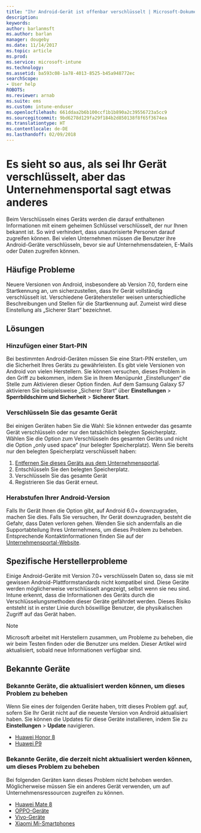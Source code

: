 ```yaml
---
title: "Ihr Android-Gerät ist offenbar verschlüsselt | Microsoft-Dokumentation"
description: 
keywords: 
author: barlanmsft
ms.author: barlan
manager: dougeby
ms.date: 11/14/2017
ms.topic: article
ms.prod: 
ms.service: microsoft-intune
ms.technology: 
ms.assetid: ba593c08-1a78-4013-8525-b45a948772ec
searchScope:
- User help
ROBOTS: 
ms.reviewer: arnab
ms.suite: ems
ms.custom: intune-enduser
ms.openlocfilehash: 661ddaa2b6b100ccf1b1b890a2c39556723a5cc9
ms.sourcegitcommit: 9bd6278d129fa29f184b2d850138f8f65f3674ea
ms.translationtype: HT
ms.contentlocale: de-DE
ms.lasthandoff: 02/09/2018
---
```

# <a name="your-android-device-seems-to-be-encrypted-but-company-portal-says-otherwise"></a>Es sieht so aus, als sei Ihr Gerät verschlüsselt, aber das Unternehmensportal sagt etwas anderes

Beim Verschlüsseln eines Geräts werden die darauf enthaltenen Informationen mit einem geheimen Schlüssel verschlüsselt, der nur Ihnen bekannt ist. So wird verhindert, dass unautorisierte Personen darauf zugreifen können. Bei vielen Unternehmen müssen die Benutzer ihre Android-Geräte verschlüsseln, bevor sie auf Unternehmensdateien, E-Mails oder Daten zugreifen können.

## <a name="common-issues"></a>Häufige Probleme

Neuere Versionen von Android, insbesondere ab Version 7.0, fordern eine Startkennung an, um sicherzustellen, dass Ihr Gerät vollständig verschlüsselt ist. Verschiedene Gerätehersteller weisen unterschiedliche Beschreibungen und Stellen für die Startkennung auf. Zumeist wird diese Einstellung als „Sicherer Start“ bezeichnet. 

## <a name="solutions"></a>Lösungen

### <a name="add-a-startup-pin"></a>Hinzufügen einer Start-PIN

Bei bestimmten Android-Geräten müssen Sie eine Start-PIN erstellen, um die Sicherheit Ihres Geräts zu gewährleisten. Es gibt viele Versionen von Android von vielen Herstellern. Sie können versuchen, dieses Problem in den Griff zu bekommen, indem Sie in Ihrem Menüpunkt „Einstellungen“ die Stelle zum Aktivieren dieser Option finden. Auf dem Samsung Galaxy S7 aktivieren Sie beispielsweise „Sicherer Start“ über **Einstellungen** > **Sperrbildschirm und Sicherheit** > **Sicherer Start**.  

### <a name="encrypt-the-entire-device"></a>Verschlüsseln Sie das gesamte Gerät

Bei einigen Geräten haben Sie die Wahl: Sie können entweder das gesamte Gerät verschlüsseln oder nur den tatsächlich belegten Speicherplatz. Wählen Sie die Option zum Verschlüsseln des gesamten Geräts und nicht die Option „only used space“ (nur belegter Speicherplatz). Wenn Sie bereits nur den belegten Speicherplatz verschlüsselt haben:

1. [Entfernen Sie dieses Geräts aus dem Unternehmensportal](unenroll-your-device-from-intune-android.md).
2. Entschlüsseln Sie den belegten Speicherplatz.
3. Verschlüsseln Sie das gesamte Gerät
4. Registrieren Sie das Gerät erneut.

### <a name="downgrade-your-version-of-android"></a>Herabstufen Ihrer Android-Version

Falls Ihr Gerät Ihnen die Option gibt, auf Android 6.0+ downzugraden, machen Sie dies. Falls Sie versuchen, Ihr Gerät downzugraden, besteht die Gefahr, dass Daten verloren gehen. Wenden Sie sich andernfalls an die Supportabteilung Ihres Unternehmens, um dieses Problem zu beheben. Entsprechende Kontaktinformationen finden Sie auf der [Unternehmensportal-Website](https://portal.manage.microsoft.com#HelpDeskDialog).

## <a name="specific-manufacturer-issues"></a>Spezifische Herstellerprobleme

Einige Android-Geräte mit Version 7.0+ verschlüsseln Daten so, dass sie mit gewissen Android-Plattformstandards nicht kompatibel sind. Diese Geräte werden möglicherweise verschlüsselt angezeigt, selbst wenn sie neu sind. Intune erkennt, dass die Informationen des Geräts durch die Verschlüsselungsmethoden dieser Geräte gefährdet werden. Dieses Risiko entsteht ist in erster Linie durch böswillige Benutzer, die physikalischen Zugriff auf das Gerät haben.

> [!Note]
> Microsoft arbeitet mit Herstellern zusammen, um Probleme zu beheben, die wir beim Testen finden oder die Benutzer uns melden. Dieser Artikel wird aktualisiert, sobald neue Informationen verfügbar sind. 

## <a name="known-devices"></a>Bekannte Geräte

### <a name="known-devices-that-can-be-updated-to-fix-this-issue"></a>Bekannte Geräte, die aktualisiert werden können, um dieses Problem zu beheben

Wenn Sie eines der folgenden Geräte haben, tritt dieses Problem ggf. auf, sofern Sie Ihr Gerät nicht auf die neueste Version von Android aktualisiert haben. Sie können die Updates für diese Geräte installieren, indem Sie zu **Einstellungen** > **Update** navigieren. 

- [Huawei Honor 8](https://consumer.huawei.com/us/support/phones/honor-8/)
- [Huawei P9](http://consumer.huawei.com/en/phones/p9/)

### <a name="known-devices-that-currently-cannot-be-updated-to-fix-this-issue"></a>Bekannte Geräte, die derzeit nicht aktualisiert werden können, um dieses Problem zu beheben

Bei folgenden Geräten kann dieses Problem nicht behoben werden. Möglicherweise müssen Sie ein anderes Gerät verwenden, um auf Unternehmensressourcen zugreifen zu können. 

- [Huawei Mate 8](https://consumer.huawei.com/en/mobile-phones/mate8/index.htm)
- [OPPO-Geräte](http://www.oppo.com/en/smartphones)
- [Vivo-Geräte](https://www.vivo.co.in)
- [Xiaomi Mi-Smartphones](https://xiaomi-mi.com/mi-smartphones/)
